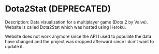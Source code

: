 # Dota2Stat (DEPRECATED)
 
Description: Data visualization for a multiplayer game (Dota 2 by Valve). Website is called Dota2Stat which was hosted using Heroku.


Website does not work anymore since the API I used to populate the data have changed and the project was dropped afterward since I don't want to update it. 
